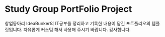 # Study Group PortFolio Project

창업동아리 IdeaBunker의 IT공부를 정리하고 기록한 내용이 담긴 포트폴리오의 템플릿입니다.
자유롭게 커스텀 해서 사용해 주시기 바랍니다.
감사합니다.